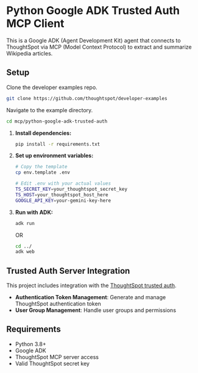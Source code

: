 # Python Google ADK Trusted Auth MCP Client

This is a Google ADK (Agent Development Kit) agent that connects to ThoughtSpot via MCP (Model Context Protocol) to extract and summarize Wikipedia articles.

## Setup

Clone the developer examples repo.
```bash
git clone https://github.com/thoughtspot/developer-examples
```
Navigate to the example directory.
```bash
cd mcp/python-google-adk-trusted-auth
```

1. **Install dependencies:**
   ```bash
   pip install -r requirements.txt
   ```

2. **Set up environment variables:**
   ```bash
   # Copy the template
   cp env.template .env
   
   # Edit .env with your actual values
   TS_SECRET_KEY=your_thoughtspot_secret_key
   TS_HOST=your_thoughtspot_host_here
   GOOGLE_API_KEY=your-gemini-key-here
   ```

3. **Run with ADK:**
   ```bash
   adk run
   ```
   OR
   ```bash
   cd ../
   adk web
   ```

## Trusted Auth Server Integration

This project includes integration with the [ThoughtSpot trusted auth](https://developers.thoughtspot.com/docs/trusted-auth).

- **Authentication Token Management**: Generate and manage ThoughtSpot authentication token
- **User Group Management**: Handle user groups and permissions


## Requirements

- Python 3.8+
- Google ADK
- ThoughtSpot MCP server access
- Valid ThoughtSpot secret key

